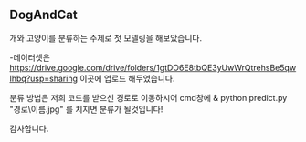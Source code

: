 ## DogAndCat

개와 고양이를 분류하는 주제로 첫 모델링을 해보았습니다.

-데이터셋은 https://drive.google.com/drive/folders/1gtDO6E8tbQE3yUwWrQtrehsBe5qwIhbq?usp=sharing 이곳에 업로드 해두었습니다.

분류 방법은 저희 코드를 받으신 경로로 이동하시어 cmd창에 
& python predict.py  "경로\이름.jpg" 
를 치지면 분류가 될것입니다!

감사합니다.

